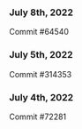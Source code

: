 ### July 8th, 2022

Commit #64540

### July 5th, 2022

Commit #314353


### July 4th, 2022

Commit #72281
